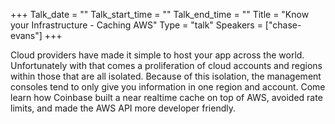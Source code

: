 +++
Talk_date = ""
Talk_start_time = ""
Talk_end_time = ""
Title = "Know your Infrastructure - Caching AWS"
Type = "talk"
Speakers = ["chase-evans"]
+++

Cloud providers have made it simple to host your app across the world. Unfortunately with that comes a proliferation of cloud accounts and regions within those that are all isolated. Because of this isolation, the management consoles tend to only give you information in one region and account. Come learn how Coinbase built a near realtime cache on top of AWS, avoided rate limits, and made the AWS API more developer friendly.